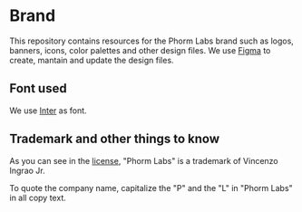 # Brand

This repository contains resources for the Phorm Labs brand such as logos, banners, icons, color palettes and other design files.
We use [Figma](https://www.figma.com/) to create, mantain and update the design files.

## Font used

We use [Inter](https://rsms.me/inter) as font.

## Trademark and other things to know

As you can see in the [license](./LICENSE), "Phorm Labs" is a trademark of Vincenzo Ingrao Jr.

To quote the company name, capitalize the "P" and the "L" in "Phorm Labs" in all copy text.
